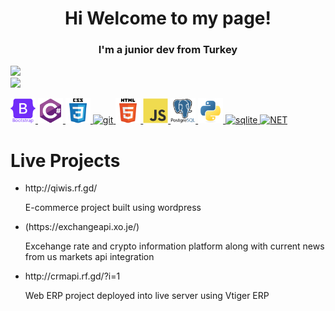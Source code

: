 <h1 align="center">Hi Welcome to my page!</h1>
<h3 align="center">I'm a junior dev from Turkey</h3>



<div width="100%" align="auto">
  <img  src="http://github-profile-summary-cards.vercel.app/api/cards/profile-details?username=ozkanowy&theme=default"/>
</div>

<div width="100%" align="auto">
  <img  src="http://github-profile-summary-cards.vercel.app/api/cards/most-commit-language?username=ozkanowy&theme=default"/>
</div>


  












<p align="left"> <a href="https://getbootstrap.com" rel="noreferrer"> <img src="https://raw.githubusercontent.com/devicons/devicon/master/icons/bootstrap/bootstrap-plain-wordmark.svg"  alt="bootstrap" width="40" height="40"/> </a> <a href="https://www.w3schools.com/cs/"  rel="noreferrer"> <img src="https://raw.githubusercontent.com/devicons/devicon/master/icons/csharp/csharp-original.svg" alt="csharp" width="40" height="40"/> </a> <a href="https://www.w3schools.com/css/"  rel="noreferrer"> <img src="https://raw.githubusercontent.com/devicons/devicon/master/icons/css3/css3-original-wordmark.svg" alt="css3" width="40" height="40"/> </a> <a href="https://git-scm.com/"  rel="noreferrer"> <img src="https://www.vectorlogo.zone/logos/git-scm/git-scm-icon.svg" alt="git" width="40" height="40"/> </a> <a href="https://www.w3.org/html/"  rel="noreferrer"> <img src="https://raw.githubusercontent.com/devicons/devicon/master/icons/html5/html5-original-wordmark.svg" alt="html5" width="40" height="40"/> </a> <a href="https://developer.mozilla.org/en-US/docs/Web/JavaScript" target="_blank" rel="noreferrer"> <img src="https://raw.githubusercontent.com/devicons/devicon/master/icons/javascript/javascript-original.svg" alt="javascript" width="40" height="40"/> </a> <a href="https://www.postgresql.org" target="_blank" rel="noreferrer"> <img src="https://raw.githubusercontent.com/devicons/devicon/master/icons/postgresql/postgresql-original-wordmark.svg" alt="postgresql" width="40" height="40"/> </a> <a href="https://www.python.org"> <img src="https://raw.githubusercontent.com/devicons/devicon/master/icons/python/python-original.svg" alt="python" width="40" height="40"/> </a> <a href="https://www.sqlite.org/" target="_blank" rel="noreferrer"> <img src="https://www.vectorlogo.zone/logos/sqlite/sqlite-icon.svg" alt="sqlite" width="40" height="40"/> 

  <img src="https://upload.wikimedia.org/wikipedia/commons/7/7d/Microsoft_.NET_logo.svg" alt="NET" width="40" height="40"/>


</a> </p>
<h1>Live Projects</h1>
<ul>
<li> http://qiwis.rf.gd/ </li> <p>E-commerce project built using wordpress </p>
<li> (https://exchangeapi.xo.je/) </li> <p> Excehange rate and crypto information platform along with current news from us markets api integration </p>
<li> http://crmapi.rf.gd/?i=1 </li> <p> Web ERP project deployed into live server using Vtiger ERP  </p>

                     

  
</ul>








